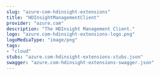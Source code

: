 ```yaml
---
slug: "azure-com-hdinsight-extensions"
title: "HDInsightManagementClient"
provider: "azure.com"
description: "The HDInsight Management Client."
logo: "azure.com-hdinsight-extensions-logo.png"
logoMediaType: "image/png"
tags:
- "cloud"
stubs: "azure.com-hdinsight-extensions-stubs.json"
swagger: "azure.com-hdinsight-extensions-swagger.json"
---
```


